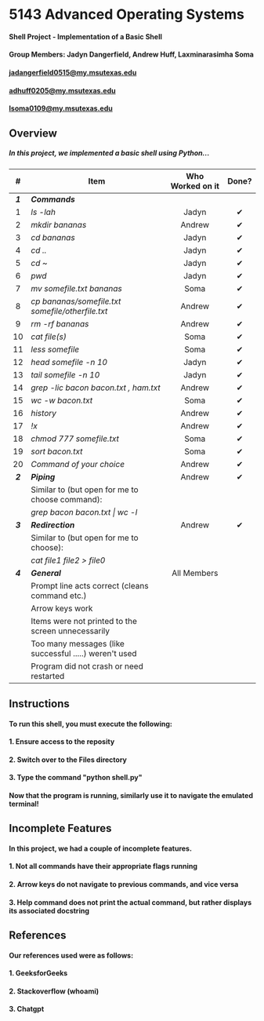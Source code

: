 # 5143 Advanced Operating Systems
#### Shell Project - Implementation of a Basic Shell
#### Group Members: Jadyn Dangerfield, Andrew Huff, Laxminarasimha Soma
#### jadangerfield0515@my.msutexas.edu
#### adhuff0205@my.msutexas.edu
#### lsoma0109@my.msutexas.edu

## Overview
##### In this project, we implemented a basic shell using Python...
|    #    | Item                                                   |  Who Worked on it  | Done? |
| :-----: | ------------------------------------------------------ | :----------------: | :---: |
| **_1_** | **_Commands_**                                         ||        |
|    1    | _ls -lah_                                              |Jadyn|✔      |
|    2    | _mkdir bananas_                                        |Andrew|✔       |
|    3    | _cd bananas_                                           |Jadyn|✔        |
|    4    | _cd .._                                                |Jadyn|✔        |
|    5    | _cd ~_                                                 |Jadyn|✔        |
|    6    | _pwd_                                                  |Jadyn|✔      |
|    7    | _mv somefile.txt bananas_                              |Soma| ✔       |
|    8    | _cp bananas/somefile.txt somefile/otherfile.txt_       |Andrew|✔      |
|    9    | _rm -rf bananas_                                       |Andrew| ✔      |
|   10    | _cat file(s)_                                          |Soma|  ✔      |
|   11    | _less somefile_                                        |Soma|   ✔     |
|   12    | _head somefile -n 10_                                  |Jadyn|✔        |
|   13    | _tail somefile -n 10_                                  |Jadyn|✔        |
|   14    | _grep -lic bacon bacon.txt , ham.txt_                  |Andrew|   ✔    |
|   15    | _wc -w bacon.txt_                                      |Soma| ✔       |
|   16    | _history_                                              |Andrew|  ✔     |
|   17    | _!x_                                                   |Andrew|  ✔     |
|   18    | _chmod 777 somefile.txt_                               |Soma|     ✔   |
|   19    | _sort bacon.txt_                                       |Soma|✔       |
|   20    | _Command of your choice_                               |Andrew|✔        |
| **_2_** | **_Piping_**                                           |Andrew|   ✔     |
|         | Similar to (but open for me to choose command):        ||        |
|         | _grep bacon bacon.txt \| wc -l_                        ||        |
| **_3_** | **_Redirection_**                                      |Andrew|   ✔     |
|         | Similar to (but open for me to choose):                ||        |
|         | _cat file1 file2 > file0_                              ||        |
| **_4_** | **_General_**                                          |All Members|
|         | Prompt line acts correct (cleans command etc.)         ||        |
|         | Arrow keys work                                        ||        |
|         | Items were not printed to the screen unnecessarily     ||        |
|         | Too many messages (like successful .....) weren't used ||        |
|         | Program did not crash or need restarted                ||        |

## Instructions
#### To run this shell, you must execute the following:
#### 1. Ensure access to the reposity
#### 2. Switch over to the Files directory
#### 3. Type the command "python shell.py"
#### 
#### Now that the program is running, similarly use it to navigate the emulated terminal!

## Incomplete Features
#### In this project, we had a couple of incomplete features.
#### 1. Not all commands have their appropriate flags running
#### 2. Arrow keys do not navigate to previous commands, and vice versa
#### 3. Help command does not print the actual command, but rather displays its associated docstring

## References
#### Our references used were as follows:
#### 1. GeeksforGeeks
#### 2. Stackoverflow (whoami)
#### 3. Chatgpt

